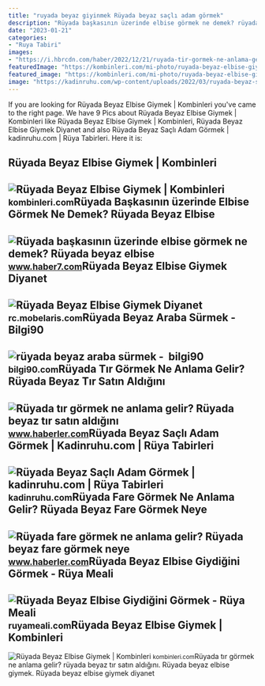 ```yaml
---
title: "ruyada beyaz giyinmek Rüyada beyaz saçlı adam görmek"
description: "Rüyada başkasının üzerinde elbise görmek ne demek? rüyada beyaz elbise"
date: "2023-01-21"
categories:
- "Ruya Tabiri"
images:
- "https://i.hbrcdn.com/haber/2022/12/21/ruyada-tir-gormek-ne-anlama-gelir-ruyada-beyaz-15508151_1997_amp.jpg"
featuredImage: "https://kombinleri.com/mi-photo/ruyada-beyaz-elbise-giymek-4.jpg"
featured_image: "https://kombinleri.com/mi-photo/ruyada-beyaz-elbise-giymek-4.jpg"
image: "https://kadinruhu.com/wp-content/uploads/2022/03/ruyada-beyaz-sacli-adam-gormek1.jpg"
---
```


If you are looking for Rüyada Beyaz Elbise Giymek | Kombinleri you've came to the right page. We have 9 Pics about Rüyada Beyaz Elbise Giymek | Kombinleri like Rüyada Beyaz Elbise Giymek | Kombinleri, Rüyada Beyaz Elbise Giymek Diyanet and also Rüyada Beyaz Saçlı Adam Görmek | kadinruhu.com | Rüya Tabirleri. Here it is:

Rüyada Beyaz Elbise Giymek | Kombinleri
---------------------------------------

 ![Rüyada Beyaz Elbise Giymek | Kombinleri](https://kombinleri.com/mi-photo/ruyada-beyaz-elbise-giymek-4.jpg) <small>kombinleri.com</small>Rüyada Başkasının üzerinde Elbise Görmek Ne Demek? Rüyada Beyaz Elbise
----------------------------------------------------------------------

 ![Rüyada başkasının üzerinde elbise görmek ne demek? Rüyada beyaz elbise](https://i20.haber7.net/resize/1280x720/haber/haber7/photos/2021/45/ruyada_elbise_giyinmek_ne_demek_ruyada_beyaz_elbise_giyinmek_hayirli_midir_1636700584_1521.jpg) <small>www.haber7.com</small>Rüyada Beyaz Elbise Giymek Diyanet
----------------------------------

 ![Rüyada Beyaz Elbise Giymek Diyanet](https://images.ruyandagor.com/2017/04/beyaz-uzun-elbise-giymek-0041.jpg) <small>rc.mobelaris.com</small>Rüyada Beyaz Araba Sürmek - ️ Bilgi90
-------------------------------------

 ![rüyada beyaz araba sürmek - ️ bilgi90](https://cdn.yeniakit.com.tr/images/news/625/ruyada-beyaz-araba-gormek-ruyada-beyaz-araba-surmek-ne-anlama-gelir-h1612615536-82c814.jpg) <small>bilgi90.com</small>Rüyada Tır Görmek Ne Anlama Gelir? Rüyada Beyaz Tır Satın Aldığını
------------------------------------------------------------------

 ![Rüyada tır görmek ne anlama gelir? Rüyada beyaz tır satın aldığını](https://i.hbrcdn.com/haber/2022/12/21/ruyada-tir-gormek-ne-anlama-gelir-ruyada-beyaz-15508151_1997_amp.jpg) <small>www.haberler.com</small>Rüyada Beyaz Saçlı Adam Görmek | Kadinruhu.com | Rüya Tabirleri
---------------------------------------------------------------

 ![Rüyada Beyaz Saçlı Adam Görmek | kadinruhu.com | Rüya Tabirleri](https://kadinruhu.com/wp-content/uploads/2022/03/ruyada-beyaz-sacli-adam-gormek1.jpg) <small>kadinruhu.com</small>Rüyada Fare Görmek Ne Anlama Gelir? Rüyada Beyaz Fare Görmek Neye
-----------------------------------------------------------------

 ![Rüyada fare görmek ne anlama gelir? Rüyada beyaz fare görmek neye](https://foto.haberler.com/haber/2021/11/30/ruyada-fare-gormek-ne-anlama-gelir-ruyada-beyaz-14565946_8833_amp.jpg) <small>www.haberler.com</small>Rüyada Beyaz Elbise Giydiğini Görmek - Rüya Meali
-------------------------------------------------

 ![Rüyada Beyaz Elbise Giydiğini Görmek - Rüya Meali](http://ruyameali.com/wp-content/uploads/2019/07/ruyada-beyaz-elbise-giydigini-gormek-1024x640.jpg) <small>ruyameali.com</small>Rüyada Beyaz Elbise Giymek | Kombinleri
---------------------------------------

 ![Rüyada Beyaz Elbise Giymek | Kombinleri](https://kombinleri.com/mi-photo/ruyada-beyaz-elbise-giymek-3.jpg) <small>kombinleri.com</small>Rüyada tır görmek ne anlama gelir? rüyada beyaz tır satın aldığını. Rüyada beyaz elbise giymek. Rüyada beyaz elbise giymek diyanet
